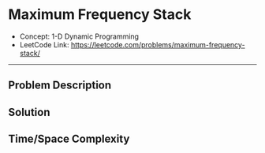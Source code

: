 # Maximum Frequency Stack

- Concept: 1-D Dynamic Programming
- LeetCode Link: https://leetcode.com/problems/maximum-frequency-stack/

---

## Problem Description

## Solution

## Time/Space Complexity

